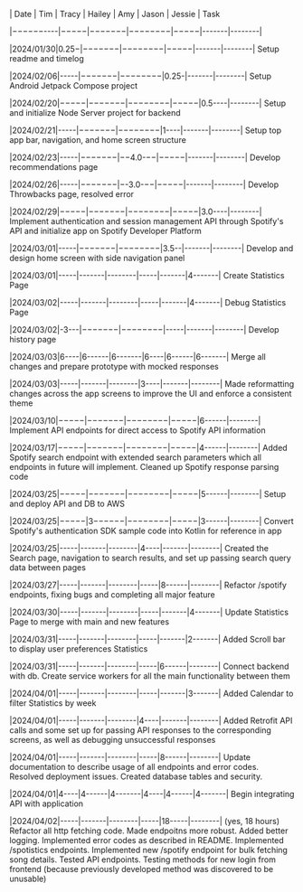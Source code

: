 | Date | Tim | Tracy | Hailey | Amy | Jason | Jessie | Task

|−−−−−−----|−−−−−|−−−−−−−|−−−−−−−−|−−−−−|-------|--------|

|2024/01/30|0.25−|−−−−−−−|−−−−−−−−|−−−−−|-------|--------| Setup readme and timelog

|2024/02/06|-----|−−−−−−−|−−−−−−−−|0.25-|-------|--------| Setup Android Jetpack Compose project

|2024/02/20|−−−−−|−−−−−−−|−−−−−−−−|−−−−−|0.5----|--------| Setup and initialize Node Server project for backend

|2024/02/21|-----|−−−−−−−|−−−−−−−−|1----|-------|--------| Setup top app bar, navigation, and home screen structure

|2024/02/23|-----|−−−−−−−|−−4.0-−−|−−−−−|-------|--------| Develop recommendations page

|2024/02/26|-----|−−−−−−−|−-3.0-−−|−−−−−|-------|--------| Develop Throwbacks page, resolved error

|2024/02/29|−−−−−|−−−−−−−|−−−−−−−−|−−−−−|3.0----|--------| Implement authentication and session management API through Spotify's API and initialize app on Spotify Developer Platform

|2024/03/01|-----|−−−−−−−|−−−−−−−−|3.5--|-------|--------| Develop and design home screen with side navigation panel

|2024/03/01|-----|-------|--------|-----|-------|4-------| Create Statistics Page

|2024/03/02|-----|-------|--------|-----|-------|4-------| Debug Statistics Page

|2024/03/02|-3---|−−−−−−−|−−−−−−−−|-----|-------|--------| Develop history page

|2024/03/03|6----|6------|6-------|6----|6------|6-------| Merge all changes and prepare prototype with mocked responses

|2024/03/03|-----|-------|--------|3----|-------|--------| Made reformatting changes across the app screens to improve the UI and enforce a consistent theme

|2024/03/10|−−−−−|−−−−−−−|−−−−−−−−|−−−−−|6------|--------| Implement API endpoints for direct access to Spotify API information

|2024/03/17|−−−−−|−−−−−−−|−−−−−−−−|−−−−−|4------|--------| Added Spotify search endpoint with extended search parameters which all endpoints in future will implement. Cleaned up Spotify response parsing code

|2024/03/25|−−−−−|−−−−−−−|−−−−−−−−|−−−−−|5------|--------| Setup and deploy API and DB to AWS

|2024/03/25|−−−−−|3−−−−−−|−−−−−−−−|−−−−−|3------|--------| Convert Spotify's authentication SDK sample code into Kotlin for reference in app

|2024/03/25|-----|-------|--------|4----|-------|--------| Created the Search page, navigation to search results, and set up passing search query data between pages

|2024/03/27|-----|-------|--------|-----|8------|--------| Refactor /spotify endpoints, fixing bugs and completing all major feature

|2024/03/30|-----|-------|--------|-----|-------|4-------| Update Statistics Page to merge with main and new features

|2024/03/31|-----|-------|--------|-----|-------|2-------| Added Scroll bar to display user preferences Statistics

|2024/03/31|-----|-------|--------|-----|6------|--------| Connect backend with db. Create service workers for all the main functionality between them

|2024/04/01|-----|-------|--------|-----|-------|3-------| Added Calendar to filter Statistics by week

|2024/04/01|-----|-------|--------|4----|-------|--------| Added Retrofit API calls and some set up for passing API responses to the corresponding screens, as well as debugging unsuccessful responses

|2024/04/01|-----|-------|--------|-----|8------|--------| Update documentation to describe usage of all endpoints and error codes. Resolved deployment issues. Created database tables and security.

|2024/04/01|4----|4------|4-------|4----|4------|4-------| Begin integrating API with application

|2024/04/02|-----|-------|--------|-----|18-----|--------| (yes, 18 hours) Refactor all http fetching code. Made endpoitns more robust. Added better logging. Implemented error codes as described in README. Implemented /spotistics endpoints. Implemented new /spotify endpoint for bulk fetching song details. Tested API endpoints. Testing methods for new login from frontend (because previously developed method was discovered to be unusable)
